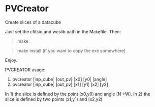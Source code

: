 # PVCreator
Create slices of a datacube

Just set the cfitsio and wcslib path in the Makefile. Then:

> make 

> make install (if you want to copy the exe somewhere)

Enjoy.


PVCREATOR usage: 

   1) pvcreator [inp_cube] [out_pv] [x0] [y0] [angle] 
   2) pvcreator [inp_cube] [out_pv] [x1] [y1] [x2] [y2] 

In 1) the slice is defined by the point (x0,y0) and angle (N->W).
In 2) the slice is defined by two points (x1,y1) and (x2,y2)



